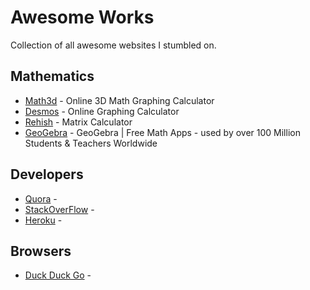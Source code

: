 # Awesome Works
Collection of all awesome websites I stumbled on.

## Mathematics
* [Math3d](http://www.math3d.org/) - Online 3D Math Graphing Calculator
* [Desmos](https://www.desmos.com/calculator) - Online Graphing Calculator
* [Rehish](https://matrix.reshish.com/) - Matrix Calculator
* [GeoGebra](https://www.geogebra.org/) - GeoGebra | Free Math Apps - used by over 100 Million Students & Teachers Worldwide

## Developers 
* [Quora](https://www.quora.com/) - 
* [StackOverFlow](https://www.stackoverflow.com/) - 
* [Heroku](https://www.heroku.com/) - 

## Browsers
* [Duck Duck Go](https://duckduckgo.com) - 
